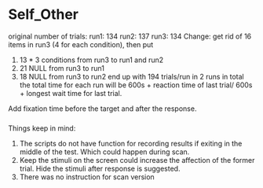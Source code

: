 # Self_Other
original number of trials:
run1: 134
run2: 137
run3: 134
Change:
get rid of 16 items in run3 (4 for each condition),
then put 
1) 13 * 3 conditions from run3 to run1 and run2
2) 21 NULL from run3 to run1
3) 18 NULL from run3 to run2
end up with 194 trials/run in 2 runs in total
the total time for each run will be 600s + reaction time of last trial/ 600s + longest wait time for last trial.

Add fixation time before the target and after the response.


###
Things keep in mind:
1. The scripts do not have function for recording results if exiting in the middle of the test. Which could happen during scan.
2. Keep the stimuli on the screen could increase the affection of the former trial. Hide the stimuli after response is suggested.
3. There was no instruction for scan version